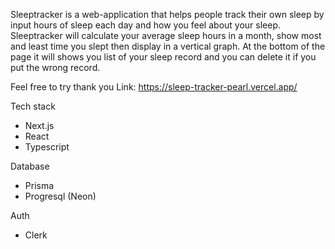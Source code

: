 Sleeptracker is a web-application that helps people track their own sleep by input hours of sleep each day and how you feel about your sleep.
Sleeptracker will calculate your average sleep hours in a month, show most and least time you slept then display in a vertical graph.
At the bottom of the page it will shows you list of your sleep record and you can delete it if you put the wrong record.

Feel free to try thank you 
Link: https://sleep-tracker-pearl.vercel.app/

Tech stack
  - Next.js
  - React
  - Typescript

Database
  - Prisma
  - Progresql (Neon)

Auth
  - Clerk
